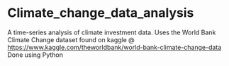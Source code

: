# Climate_change_data_analysis
A time-series analysis of climate investment data.
Uses the World Bank Climate Change dataset found on kaggle @ https://www.kaggle.com/theworldbank/world-bank-climate-change-data
Done using Python
